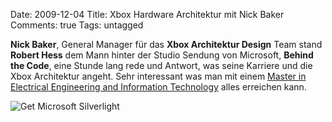 Date: 2009-12-04
Title: Xbox Hardware Architektur mit Nick Baker
Comments: true
Tags: untagged

<p><strong>Nick Baker</strong>, General Manager für das <strong>Xbox Architektur Design</strong> Team stand
    <strong>Robert Hess</strong> dem Mann hinter der Studio Sendung von Microsoft, <strong>Behind the Code</strong>,
    eine Stunde lang rede und Antwort, was seine Karriere und die Xbox Architektur angeht. Sehr interessant was man mit
    einem <a href="https://www.ee.ethz.ch">Master in Electrical Engineering and Information Technology</a> alles
    erreichen kann.</p> <object data="data:application/x-silverlight-2," type="application/x-silverlight-2" width="666"
    height="500">
    <param name="source" value="https://channel9.msdn.com/App_Themes/default/vp09_11_30.xap" />
    <param name="initParams"
        value="deferredLoad=true,duration=0,m=https://ecn.channel9.msdn.com/o9/ch9/1/6/2/5/0/5/BTCNickBaker_ch9.wmv,autostart=false,autohide=true,showembed=true, postid=505261" />
    <param name="background" value="#00FFFFFF" /> <a href="https://go.microsoft.com/fwlink/?LinkID=124807"
        style="text-decoration: none;"> <img src="https://go.microsoft.com/fwlink/?LinkId=108181"
            alt="Get Microsoft Silverlight" style="border-style: none" /> </a>
</object>
